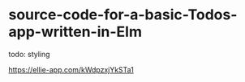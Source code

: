 # source-code-for-a-basic-Todos-app-written-in-Elm

todo: styling

https://ellie-app.com/kWdpzxjYkSTa1
